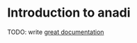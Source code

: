 # Introduction to anadi

TODO: write [great documentation](http://jacobian.org/writing/great-documentation/what-to-write/)
